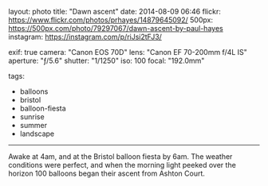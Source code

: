 layout: photo
title: "Dawn ascent"
date: 2014-08-09 06:46
flickr: https://www.flickr.com/photos/prhayes/14879645092/
500px: https://500px.com/photo/79297067/dawn-ascent-by-paul-hayes
instagram: https://instagram.com/p/riJsi2tFJ3/

exif: true
camera: "Canon EOS 70D"
lens: "Canon EF 70-200mm f/4L IS"
aperture: "ƒ/5.6"
shutter: "1/1250"
iso: 100
focal: "192.0mm"

tags:
  - balloons
  - bristol
  - balloon-fiesta
  - sunrise
  - summer
  - landscape
---

Awake at 4am, and at the Bristol balloon fiesta by 6am. The weather conditions were perfect, and when the morning light peeked over the horizon 100 balloons began their ascent from Ashton Court.
